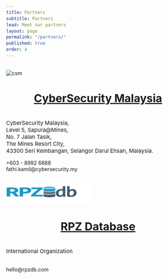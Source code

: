 ```yaml
---
title: Partners
subtitle: Partners
lead: Meet our partners
layout: page
permalink: "/partners/"
published: true
order: 4
---
```



<div class="container">

<div class="card-deck">
  <div class="card">
    <br>
        <img class="card-img-top" src="http://cybersecurity.my/properties_v3/images/logo_csm.png" alt="csm" class="img-fluid w-50">
    <div class="card-body">
      <center><h4 class="card-title" style="font-size: 30px;"><a href="http://cybersecurity.my/" target="_blank">CyberSecurity Malaysia</a></h4></center>
      <p class="card-text" style="font-size: 15px;">
        CyberSecurity Malaysia, <br>
        Level 5, Sapura@Mines, <br>
        No. 7 Jalan Tasik, <br>
        The Mines Resort City, <br>
        43300 Seri Kembangan, Selangor Darul Ehsan, Malaysia.
      </p>
    </div>
<div class="card-footer bg-white">
        <p>
            <i class="fa fa-briefcase"></i>
                +603 - 8992 6888<br>
            <i class="fa fa-envelope"></i>
                fathi.kamil@cybersecurity.my
          </p>
    </div>
 </div>

<div class="card">
    <br>
        <img class="card-img-top" src="/assets/images/partners/rpzdb.png" alt="rpzdb" class="img-fluid w-50" >
    <div class="card-body">
      <center><h4 class="card-title" style="font-size: 30px;"><a href="http://www.rpzdb.com" target="_blank">RPZ Database</a></h4></center>
      <p class="card-text" style="font-size: 15px;">
        International Organization
      </p>
    </div>
<div class="card-footer bg-white">
        <p>
        <br>
        <i class="fa fa-envelope"></i>
            hello@rpzdb.com
      </p>
    </div>
 </div>
</div>


</div>
